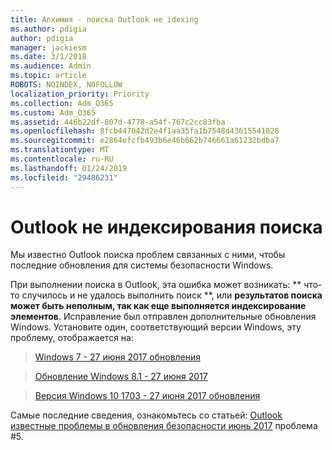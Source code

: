 ```yaml
---
title: Алхимия - поиска Outlook не idexing
ms.author: pdigia
author: pdigia
manager: jackiesm
ms.date: 3/1/2018
ms.audience: Admin
ms.topic: article
ROBOTS: NOINDEX, NOFOLLOW
localization_priority: Priority
ms.collection: Adm_O365
ms.custom: Adm_O365
ms.assetid: 446b22df-807d-4778-a54f-767c2cc83fba
ms.openlocfilehash: 8fcb447042d2e4f1aa35fa1b7548d43615541028
ms.sourcegitcommit: e2864efcfb493b6e46b662b746661a61232bdba7
ms.translationtype: MT
ms.contentlocale: ru-RU
ms.lasthandoff: 01/24/2019
ms.locfileid: "29486231"
---
```

# <a name="outlook-search-not-indexing"></a>Outlook не индексирования поиска

Мы известно Outlook поиска проблем связанных с ними, чтобы последние обновления для системы безопасности Windows.
  
При выполнении поиска в Outlook, эта ошибка может возникать: ** что-то случилось и не удалось выполнить поиск **, или **результатов поиска может быть неполным, так как еще выполняется индексирование элементов**. Исправление был отправлен дополнительные обновления Windows. Установите один, соответствующий версии Windows, эту проблему, отображается на: 
  
> [Windows 7 - 27 июня 2017 обновления](https://support.office.com/article/https://support.microsoft.com/kb/4022168.aspx)
    
> [Обновление Windows 8.1 - 27 июня 2017](https://support.office.com/article/https://support.microsoft.com/kb/4022720.aspx)
    
> [Версия Windows 10 1703 - 27 июня 2017 обновления](https://support.office.com/article/https://support.microsoft.com/kb/4022716.aspx)
    
Самые последние сведения, ознакомьтесь со статьей: [Outlook известные проблемы в обновления безопасности июнь 2017](https://support.office.com/article/https://support.office.com/en-us/article/Outlook-known-issues-in-the-June-2017-security-updates-3F6DBFFD-8505-492D-B19F-B3B89369ED9B.aspx) проблема #5. 
  

